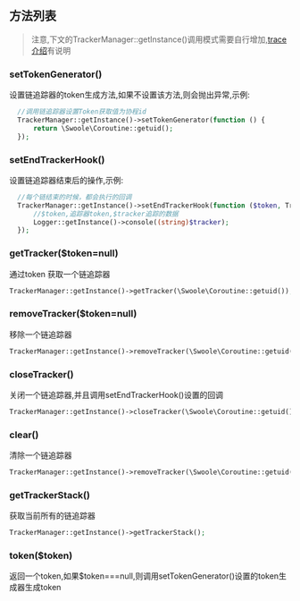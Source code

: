 
## 方法列表  
>注意,下文的TrackerManager::getInstance()调用模式需要自行增加,[trace介绍](Introduction.md)有说明

###  setTokenGenerator()  
设置链追踪器的token生成方法,如果不设置该方法,则会抛出异常,示例:  
```php
  //调用链追踪器设置Token获取值为协程id
  TrackerManager::getInstance()->setTokenGenerator(function () {
      return \Swoole\Coroutine::getuid();
  });
```

### setEndTrackerHook()
设置链追踪器结束后的操作,示例:  
```php
  //每个链结束的时候，都会执行的回调
  TrackerManager::getInstance()->setEndTrackerHook(function ($token, Tracker $tracker) {
      //$token,追踪器token,$tracker追踪的数据
      Logger::getInstance()->console((string)$tracker);
  });
```
### getTracker($token=null)
通过token 获取一个链追踪器
```php
TrackerManager::getInstance()->getTracker(\Swoole\Coroutine::getuid());
```

### removeTracker($token=null)
移除一个链追踪器
```php
TrackerManager::getInstance()->removeTracker(\Swoole\Coroutine::getuid());
```
### closeTracker()
关闭一个链追踪器,并且调用setEndTrackerHook()设置的回调
```php
TrackerManager::getInstance()->closeTracker(\Swoole\Coroutine::getuid());
```
### clear()
清除一个链追踪器
```php
TrackerManager::getInstance()->removeTracker(\Swoole\Coroutine::getuid());
```
### getTrackerStack()
获取当前所有的链追踪器

```php
TrackerManager::getInstance()->getTrackerStack();
```
### token($token)
返回一个token,如果$token===null,则调用setTokenGenerator()设置的token生成器生成token


